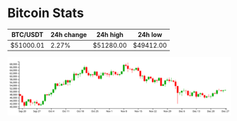 # Bitcoin Stats

BTC/USDT|24h change|24h high|24h low|
|---|---|---|---|
|$51000.01|2.27%|$51280.00|$49412.00|

<img src="./chart.svg">
